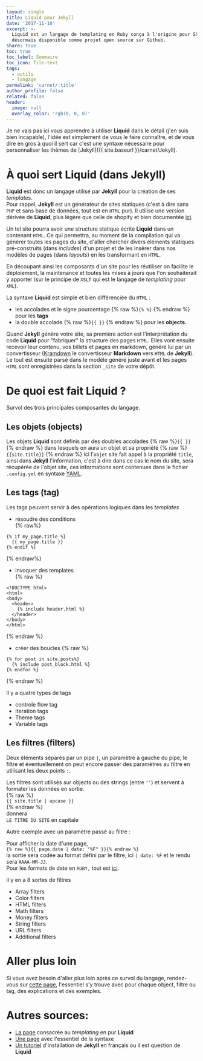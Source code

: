 ```yaml
---
layout: single
title: Liquid pour Jekyll
date: '2017-11-10'
excerpt: >-
  Liquid est un langage de templating en Ruby conçu à l'origine pour Shopify et
  désormais disponible comme projet open source sur Github.
share: true
toc: true
toc_label: Sommaire
toc_icon: file-text
tags:
  - outils
  - langage
permalink: 'carnet/:title'
author_profile: false
related: false
header:
  image: null
  overlay_color: 'rgb(0, 0, 0)'
---
```


Je ne vais pas ici vous apprendre à utiliser **Liquid** dans le détail (j'en suis bien incapable), l'idée est simplement de vous le faire connaître, et de vous dire en gros à quoi il sert car c'est une syntaxe nécessaire pour personnaliser les thèmes de [Jekyll]({{ site.baseurl }}/carnet/Jekyll).

# À quoi sert **Liquid** (dans **Jekyll**)

**Liquid** est donc un langage utilisé par **Jekyll** pour la création de ses _templates_.<br>
Pour rappel, **Jekyll** est un générateur de sites statiques (c'est à dire sans `PHP` et sans base de données, tout est en `HTML` pur). Il utilise une version dérivée de **Liquid**, plus légère que celle de shopify et bien documentée [ici](https://Jekyllrb.com/docs/templates/).

Un tel site pourra avoir une structure statique écrite **Liquid** dans un contenant `HTML`. Ce qui permettra, au moment de la compilation qui va générer toutes les pages du site, d'aller chercher divers éléments statiques pré-construits (dans _includes_) d'un projet et de les insérer dans nos modèles de pages (dans _layouts_) en les transformant en `HTML`.

En découpant ainsi les composants d'un site pour les réutiliser on facilite le déploiement, la maintenance et toutes les mises à jours que l'on souhaiterait y apporter (sur le principe de `XSLT` qui est le langage de _templating_ pour `XML`).

La syntaxe **Liquid** est simple et bien différenciée du `HTML` :

- les accolades et le signe pourcentage {% raw %}`{% %}` {% endraw %} pour les **tags**
- la double accolade {% raw %}`{{ }}` {% endraw %} pour les **objects**.<br>

Quand **Jekyll** génère votre site, sa première action est l'interprétation du code **Liquid** pour "fabriquer" la structure des pages `HTML`. Elles vont ensuite recevoir leur contenu, vos billets et pages en markdown, généré lui par un convertisseur ([Kramdown](https://kramdown.gettalong.org/index.html) le convertisseur **Markdown** vers `HTML` de **Jekyll**). Le tout est ensuite parsé dans le modèle généré juste avant et les pages `HTML` sont enregistrées dans la section `_site` de votre dépôt.

# De quoi est fait Liquid ?

Survol des trois principales composantes du langage.

## Les objets (objects)

Les objets **Liquid** sont définis par des doubles accolades {% raw %}`{{ }}`{% endraw %} dans lesquels on aura un objet et sa propriété {% raw %}`{{site.title}}` {% endraw %} ici l'`objet` site fait appel à la propriété `title`, ainsi dans **Jekyll** l'information, c'est à dire dans ce cas le nom du site, sera récupérée de l'objet site, ces informations sont contenues dans le fichier `.config.yml` en syntaxe [YAML](https://fr.wikipedia.org/wiki/YAML).

## Les tags (tag)

Les tags peuvent servir à des opérations logiques dans les _templates_

- résoudre des conditions<br>
  {% raw%}

```
{% if my_page.title %}
  {{ my_page.title }}
{% endif %}
```

{% endraw%}

- invoquer des templates<br>
  {% raw %}

```
<!DOCTYPE html>
<html>
<body>
  <header>
    {% include header.html %}
  </header>
</body>
</html>
```

{% endraw %}

- créer des boucles {% raw %}

```
{% for post in site.posts%}
  {% include post_block.html %}
{% endfor %}
```

{% endraw %}

Il y a quatre types de tags

- controle flow tag
- Iteration tags
- Theme tags
- Variable tags

## Les filtres (filters)

Deux éléments séparés par un pipe `|`, un paramètre à gauche du pipe, le filtre et éventuellement on peut encore passer des paramètres au filtre en utilisant les deux points `:`.

Les filtres sont utilisés sur objects ou des strings (entre `‘’`) et servent à formater les données en sortie.<br>
{% raw %}<br>
`{{ site.title | upcase }}`<br>
{% endraw %}<br>
donnera<br>
`LE TITRE DU SITE` en capitale<br>

Autre exemple avec un paramètre passé au filtre :<br>

Pour afficher la date d'une page,<br>
`{% raw %}{{ page.date | date: "%F" }}{% endraw %}`<br>
la sortie sera codée au format défini par le filtre, ici `| date: %F` et le rendu sera `AAAA-MM-JJ`.<br>
Pour les formats de date en `RUBY,` tout est [ici](http://www.strfti.me/).

Il y en a 8 sortes de filtres

- Array filters
- Color filters
- HTML filters
- Math filters
- Money filters
- String filters
- URL filters
- Additional filters

# Aller plus loin

Si vous avez besoin d'aller plus loin après ce survol du langage, rendez-vous sur [cette page](https://shopify.github.io/liquid/), l'essentiel s'y trouve avec pour chaque object, filtre ou tag, des explications et des exemples.

# Autres sources:

- [La page](https://help.shopify.com/themes/liquid) consacrée au _templating_ en pur **Liquid**
- [Une page](https://github.com/Shopify/liquid/wiki/Liquid-for-Designers) avec l'essentiel de la syntaxe
- [Un tutoriel](https://www.grafikart.fr/tutoriels/html-css/jekyll-505) d'installation de **Jekyll** en français ou il est question de **Liquid**
